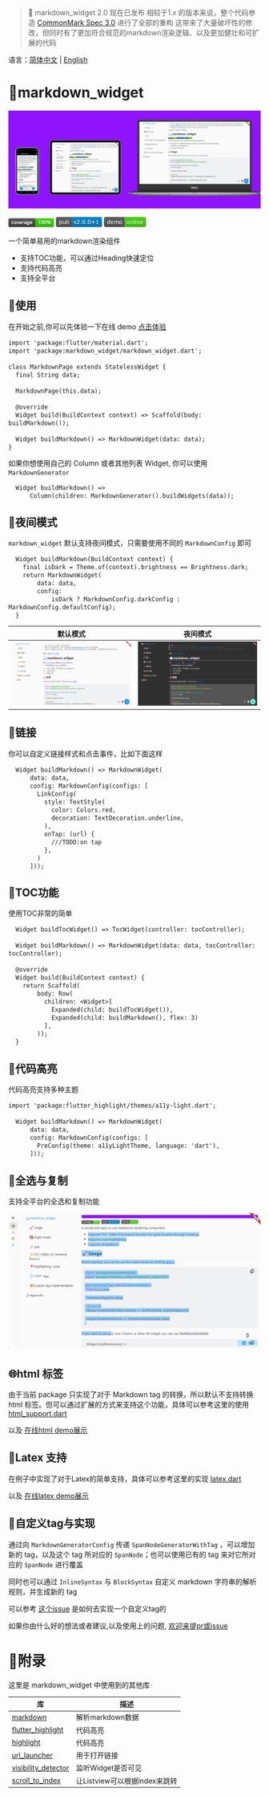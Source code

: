 > 🚀 markdown_widget 2.0 现在已发布
相较于1.x 的版本来说，整个代码参造 [CommonMark Spec 3.0](https://spec.commonmark.org/0.30/) 进行了全部的重构
这带来了大量破坏性的修改，但同时有了更加符合规范的markdown渲染逻辑、以及更加健壮和可扩展的代码

语言：[简体中文](https://github.com/asjqkkkk/markdown_widget/blob/master/README_ZH.md) | [English](https://github.com/asjqkkkk/markdown_widget/blob/master/README.md)

# 📖markdown_widget

![screenshot](assets/script_medias/1676100926803.jpg)


[![Coverage Status](assets/script_medias/1675527925332.png)](https://coveralls.io/github/asjqkkkk/markdown_widget?branch=dev) [![pub package](assets/script_medias/1675527928071.png)](https://pub.dartlang.org/packages/markdown_widget) [![demo](assets/script_medias/1675527929980.png)](https://asjqkkkk.github.io/markdown_widget/)

一个简单易用的markdown渲染组件

- 支持TOC功能，可以通过Heading快速定位
- 支持代码高亮
- 支持全平台

## 🚀使用

在开始之前,你可以先体验一下在线 demo [点击体验](https://asjqkkkk.github.io/markdown_widget/)

```
import 'package:flutter/material.dart';
import 'package:markdown_widget/markdown_widget.dart';

class MarkdownPage extends StatelessWidget {
  final String data;

  MarkdownPage(this.data);

  @override
  Widget build(BuildContext context) => Scaffold(body: buildMarkdown());

  Widget buildMarkdown() => MarkdownWidget(data: data);
}
```

如果你想使用自己的 Column 或者其他列表 Widget, 你可以使用 `MarkdownGenerator`

```
  Widget buildMarkdown() =>
      Column(children: MarkdownGenerator().buildWidgets(data));
```

## 🌠夜间模式

`markdown_widget` 默认支持夜间模式，只需要使用不同的 `MarkdownConfig` 即可
```
  Widget buildMarkdown(BuildContext context) {
    final isDark = Theme.of(context).brightness == Brightness.dark;
    return MarkdownWidget(
        data: data,
        config:
            isDark ? MarkdownConfig.darkConfig : MarkdownConfig.defaultConfig);
  }
```

默认模式 | 夜间模式
---|---
<img src="assets/script_medias/1675527930854.png" width=400> | <img src="assets/script_medias/1675527932169.png" width=400>


## 🔗链接

你可以自定义链接样式和点击事件，比如下面这样

```
  Widget buildMarkdown() => MarkdownWidget(
      data: data,
      config: MarkdownConfig(configs: [
        LinkConfig(
          style: TextStyle(
            color: Colors.red,
            decoration: TextDecoration.underline,
          ),
          onTap: (url) {
            ///TODO:on tap
          },
        )
      ]));
```

## 📜TOC功能

使用TOC非常的简单

```
  Widget buildTocWidget() => TocWidget(controller: tocController);

  Widget buildMarkdown() => MarkdownWidget(data: data, tocController: tocController);

  @override
  Widget build(BuildContext context) {
    return Scaffold(
        body: Row(
          children: <Widget>[
            Expanded(child: buildTocWidget()),
            Expanded(child: buildMarkdown(), flex: 3)
          ],
        ));
  }
```

## 🎈代码高亮

代码高亮支持多种主题
```
import 'package:flutter_highlight/themes/a11y-light.dart';

  Widget buildMarkdown() => MarkdownWidget(
      data: data,
      config: MarkdownConfig(configs: [
        PreConfig(theme: a11yLightTheme, language: 'dart'),
      ]));
```

## 🧬全选与复制

支持全平台的全选和复制功能

![image](assets/script_medias/1679144416355.png)

## 🌐html 标签

由于当前 package 只实现了对于 Markdown tag 的转换，所以默认不支持转换 html 标签。但可以通过扩展的方式来支持这个功能，具体可以参考这里的使用 [html_support.dart](https://github.com/asjqkkkk/markdown_widget/blob/dev/example/lib/markdown_custom/html_support.dart)

以及 [在线html demo展示](https://asjqkkkk.github.io/markdown_widget/#/sample_html)

## 🧮Latex 支持

在例子中实现了对于Latex的简单支持，具体可以参考这里的实现 [latex.dart](https://github.com/asjqkkkk/markdown_widget/blob/dev/example/lib/markdown_custom/latex.dart)

以及 [在线latex demo展示](https://asjqkkkk.github.io/markdown_widget/#/sample_latex)


## 🍑自定义tag与实现

通过向 `MarkdownGeneratorConfig` 传递 `SpanNodeGeneratorWithTag` ，可以增加新的 tag，以及这个 tag 所对应的 `SpanNode`；也可以使用已有的 tag 来对它所对应的 `SpanNode` 进行覆盖

同时也可以通过 `InlineSyntax` 与 `BlockSyntax` 自定义 markdown 字符串的解析规则，并生成新的 tag

可以参考 [这个issue](https://github.com/asjqkkkk/markdown_widget/issues/79) 是如何去实现一个自定义tag的

如果你由什么好的想法或者建议,以及使用上的问题, [欢迎来提pr或issue](https://github.com/asjqkkkk/markdown_widget)

# 🧾附录

这里是 markdown_widget 中使用到的其他库

库 | 描述
---|---
[markdown](https://pub.dev/packages/markdown) | 解析markdown数据
[flutter_highlight](https://pub.dev/packages/flutter_highlight) | 代码高亮
[highlight](https://pub.dev/packages/highlight) | 代码高亮
[url_launcher](https://pub.dev/packages/url_launcher) | 用于打开链接
[visibility_detector](https://pub.dev/packages/visibility_detector) | 监听Widget是否可见
[scroll_to_index](https://pub.dev/packages/scroll_to_index) | 让Listview可以根据index来跳转
